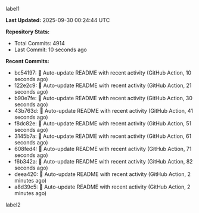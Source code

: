 
label1 
<!-- ACTIVITY_START -->
**Last Updated:** 2025-09-30 00:24:44 UTC

**Repository Stats:**
- Total Commits: 4914
- Last Commit: 10 seconds ago

**Recent Commits:**
- bc54197: 🤖 Auto-update README with recent activity (GitHub Action, 10 seconds ago)
- 122e2c9: 🤖 Auto-update README with recent activity (GitHub Action, 21 seconds ago)
- b90e7fe: 🤖 Auto-update README with recent activity (GitHub Action, 30 seconds ago)
- 43b763d: 🤖 Auto-update README with recent activity (GitHub Action, 41 seconds ago)
- f8dc82e: 🤖 Auto-update README with recent activity (GitHub Action, 51 seconds ago)
- 3145b7a: 🤖 Auto-update README with recent activity (GitHub Action, 61 seconds ago)
- 608fed4: 🤖 Auto-update README with recent activity (GitHub Action, 71 seconds ago)
- f6b342a: 🤖 Auto-update README with recent activity (GitHub Action, 82 seconds ago)
- deea420: 🤖 Auto-update README with recent activity (GitHub Action, 2 minutes ago)
- a8d39c5: 🤖 Auto-update README with recent activity (GitHub Action, 2 minutes ago)
<!-- ACTIVITY_END -->

label2
